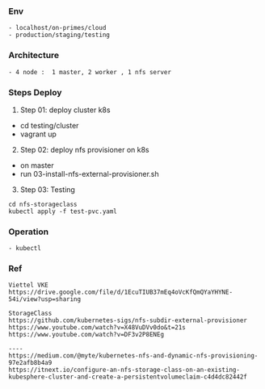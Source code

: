 ### Env
    - localhost/on-primes/cloud
    - production/staging/testing

### Architecture
    - 4 node :  1 master, 2 worker , 1 nfs server

### Steps Deploy
1. Step 01: deploy cluster k8s
- cd testing/cluster
- vagrant up

2. Step 02: deploy nfs provisioner on k8s
- on master
- run 03-install-nfs-external-provisioner.sh

3. Step 03: Testing
```console
cd nfs-storageclass
kubectl apply -f test-pvc.yaml
```
### Operation
    - kubectl 

### Ref
    Viettel VKE
    https://drive.google.com/file/d/1EcuTIUB37mEq4oVcKfQmQYaYHYNE-54i/view?usp=sharing

    StorageClass
    https://github.com/kubernetes-sigs/nfs-subdir-external-provisioner
    https://www.youtube.com/watch?v=X48VuDVv0do&t=21s
    https://www.youtube.com/watch?v=DF3v2P8ENEg

    ----
    https://medium.com/@myte/kubernetes-nfs-and-dynamic-nfs-provisioning-97e2afb8b4a9
    https://itnext.io/configure-an-nfs-storage-class-on-an-existing-kubesphere-cluster-and-create-a-persistentvolumeclaim-c4d4dc82442f